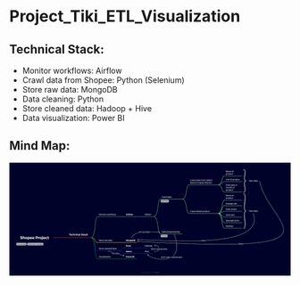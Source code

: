 # Project_Tiki_ETL_Visualization
## Technical Stack:
+ Monitor workflows: Airflow
+ Crawl data from Shopee: Python (Selenium)
+ Store raw data: MongoDB
+ Data cleaning: Python
+ Store cleaned data: Hadoop + Hive
+ Data visualization: Power BI
## Mind Map:
<p align = 'center'><img src="Mindmap/Shopee Project.png" alt="Italian Trulli"></p>
